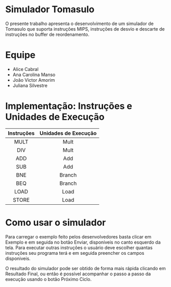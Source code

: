 # Simulador Tomasulo
O presente trabalho apresenta o desenvolvimento de um simulador de Tomasulo que suporta instruções MIPS, instruções de desvio e descarte de instruções no buffer de reordenamento.

# Equipe
* Alice Cabral
* Ana Carolina Manso
* João Victor Amorim
* Juliana Silvestre

# Implementação: Instruções e Unidades de Execução

| Instruções | Unidades de Execução |
|:----------:|:--------------------:|
|    MULT    |         Mult         |
|     DIV    |         Mult         |
|     ADD    |          Add         |
|     SUB    |          Add         |
|     BNE    |        Branch        |
|     BEQ    |        Branch        |
|    LOAD    |         Load         |
|    STORE   |         Load         |

# Como usar o simulador
Para carregar o exemplo feito pelos desenvolvedores basta clicar em Exemplo e em seguida no botão Enviar, disponíveis no canto esquerdo da tela. Para executar outras instruçôes o usuário deve escolher quantas instruções seu programa terá e em seguida preencher os campos disponiveis.

O resultado do simulador pode ser obtido de forma mais rápida clicando em Resultado Final, ou então é possível acompanhar o passo a passo da execução usando o botão Próximo Ciclo.
